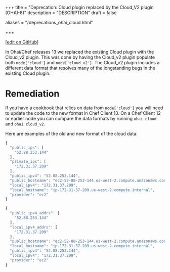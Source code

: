 +++
title = "Deprecation: Cloud plugin replaced by the Cloud_V2 plugin (OHAI-8)"
description = "DESCRIPTION"
draft = false

aliases = "/deprecations_ohai_cloud.html"


  
    
    
    
    
+++    

[\[edit on
GitHub\]](https://github.com/chef/chef-web-docs/blob/master/chef_master/source/deprecations_ohai_cloud.rst)

<meta name="robots" content="noindex">

In Ohai/Chef releases 13 we replaced the existing Cloud plugin with the
Cloud_v2 plugin. This was done by having the Cloud_v2 plugin populate
both `node['cloud']` and `node['cloud_v2']`. The Cloud_v2 plugin
includes a different data format that resolves many of the longstanding
bugs in the existing Cloud plugin.

Remediation
===========

If you have a cookbook that relies on data from `node['cloud']` you will
need to update the code to the new format in Chef Client 13. On a Chef
Client 12 or earlier node you can compare the data formats by running
`ohai cloud` and `ohai cloud_v2`.

Here are examples of the old and new format of the cloud data:

``` javascript
{
  "public_ips": [
    "52.88.253.144"
  ],
  "private_ips": [
    "172.31.37.209"
  ],
  "public_ipv4": "52.88.253.144",
  "public_hostname": "ec2-52-88-253-144.us-west-2.compute.amazonaws.com",
  "local_ipv4": "172.31.37.209",
  "local_hostname": "ip-172-31-37-209.us-west-2.compute.internal",
  "provider": "ec2"
}
```

``` javascript
{
  "public_ipv4_addrs": [
    "52.88.253.144"
  ],
  "local_ipv4_addrs": [
    "172.31.37.209"
  ],
  "public_hostname": "ec2-52-88-253-144.us-west-2.compute.amazonaws.com",
  "local_hostname": "ip-172-31-37-209.us-west-2.compute.internal",
  "public_ipv4": "52.88.253.144",
  "local_ipv4": "172.31.37.209",
  "provider": "ec2"
}
```
